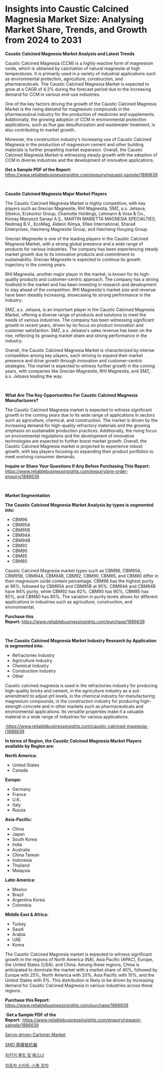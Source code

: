 <p><h1>Insights into Caustic Calcined Magnesia Market Size: Analysing Market Share, Trends, and Growth from 2024 to 2031</h1></p><p><strong>Caustic Calcined Magnesia Market Analysis and Latest Trends</strong></p>
<p><p>Caustic Calcined Magnesia (CCM) is a highly reactive form of magnesium oxide, which is obtained by calcination of natural magnesite at high temperatures. It is primarily used in a variety of industrial applications such as environmental protection, agriculture, construction, and pharmaceuticals. The Caustic Calcined Magnesia Market is expected to grow at a CAGR of 4.2% during the forecast period due to the increasing demand for CCM in various end-use industries. </p><p>One of the key factors driving the growth of the Caustic Calcined Magnesia Market is the rising demand for magnesium compounds in the pharmaceutical industry for the production of medicines and supplements. Additionally, the growing adoption of CCM in environmental protection applications, such as flue gas desulfurization and wastewater treatment, is also contributing to market growth. </p><p>Moreover, the construction industry's increasing use of Caustic Calcined Magnesia in the production of magnesium cement and other building materials is further propelling market expansion. Overall, the Caustic Calcined Magnesia Market is witnessing steady growth with the adoption of CCM in diverse industries and the development of innovative applications.</p></p>
<p><strong>Get a Sample PDF of the Report:&nbsp;</strong> <a href="https://www.reliablebusinessinsights.com/enquiry/request-sample/1886639">https://www.reliablebusinessinsights.com/enquiry/request-sample/1886639</a></p>
<p>&nbsp;</p>
<p><strong>Caustic Calcined Magnesia Major Market Players</strong></p>
<p><p>The Caustic Calcined Magnesia Market is highly competitive, with key players such as Grecian Magnesite, RHI Magnesita, SMZ, a.s. Jelsava, Sibelco, Erzkontor Group, Chamotte Holdings, Lehmann & Voss & Co., Kümaş Manyezit Sanayi A.Ş., MARTIN MARIETTA MAGNESIA SPECIALTIES, Nedmag B.V., EcoMag, Aldeon Kimya, Eltee International, Sharad Enterprises, Haicheng Magnesite Group, and Haicheng Houying Group.</p><p>Grecian Magnesite is one of the leading players in the Caustic Calcined Magnesia Market, with a strong global presence and a wide range of products for various industries. The company has been experiencing steady market growth due to its innovative products and commitment to sustainability. Grecian Magnesite is expected to continue its growth trajectory in the coming years.</p><p>RHI Magnesita, another major player in the market, is known for its high-quality products and customer-centric approach. The company has a strong foothold in the market and has been investing in research and development to stay ahead of the competition. RHI Magnesita's market size and revenue have been steadily increasing, showcasing its strong performance in the industry.</p><p>SMZ, a.s. Jelsava, is an important player in the Caustic Calcined Magnesia Market, offering a diverse range of products and solutions to meet the needs of various industries. The company has been witnessing significant growth in recent years, driven by its focus on product innovation and customer satisfaction. SMZ, a.s. Jelsava's sales revenue has been on the rise, reflecting its growing market share and strong performance in the industry.</p><p>Overall, the Caustic Calcined Magnesia Market is characterized by intense competition among key players, each striving to expand their market presence and drive growth through innovation and customer-centric strategies. The market is expected to witness further growth in the coming years, with companies like Grecian Magnesite, RHI Magnesita, and SMZ, a.s. Jelsava leading the way.</p></p>
<p>&nbsp;</p>
<p><strong>What Are The Key Opportunities For Caustic Calcined Magnesia Manufacturers?</strong></p>
<p><p>The Caustic Calcined Magnesia market is expected to witness significant growth in the coming years due to its wide range of applications in sectors such as agriculture, chemical, and construction. The market is driven by the increasing demand for high-quality refractory materials and the growing emphasis on sustainable production practices. Additionally, the rising focus on environmental regulations and the development of innovative technologies are expected to further boost market growth. Overall, the Caustic Calcined Magnesia market is projected to experience robust growth, with key players focusing on expanding their product portfolios to meet evolving consumer demands.</p></p>
<p><strong>Inquire or Share Your Questions If Any Before Purchasing This Report:</strong> <a href="https://www.reliablebusinessinsights.com/enquiry/pre-order-enquiry/1886639">https://www.reliablebusinessinsights.com/enquiry/pre-order-enquiry/1886639</a></p>
<p>&nbsp;</p>
<p><strong>Market Segmentation</strong></p>
<p><strong>The Caustic Calcined Magnesia Market Analysis by types is segmented into:</strong></p>
<p><ul><li>CBM96</li><li>CBM95A</li><li>CBM95B</li><li>CBM94A</li><li>CBM94B</li><li>CBM92</li><li>CBM90</li><li>CBM85</li><li>CBM80</li></ul></p>
<p><p>Caustic Calcined Magnesia market types such as CBM96, CBM95A, CBM95B, CBM94A, CBM94B, CBM92, CBM90, CBM85, and CBM80 differ in their magnesium oxide content percentage. CBM96 has the highest purity at 96%, followed by CBM95A and CBM95B at 95%. CBM94A and CBM94B have 94% purity, while CBM92 has 92%, CBM90 has 90%, CBM85 has 85%, and CBM80 has 80%. The variation in purity levels allows for different applications in industries such as agriculture, construction, and environmental.</p></p>
<p><strong>Purchase this Report:&nbsp;</strong><a href="https://www.reliablebusinessinsights.com/purchase/1886639">https://www.reliablebusinessinsights.com/purchase/1886639</a></p>
<p>&nbsp;</p>
<p><strong>The Caustic Calcined Magnesia Market Industry Research by Application is segmented into:</strong></p>
<p><ul><li>Refractories Industry</li><li>Agriculture Industry</li><li>Chemical Industry</li><li>Construction Industry</li><li>Other</li></ul></p>
<p><p>Caustic calcined magnesia is used in the refractories industry for producing high-quality bricks and cement, in the agriculture industry as a soil amendment to adjust pH levels, in the chemical industry for manufacturing magnesium compounds, in the construction industry for producing high-strength concrete and in other markets such as pharmaceuticals and environmental applications. Its versatile properties make it a valuable material in a wide range of industries for various applications.</p></p>
<p><a href="https://www.reliablebusinessinsights.com/caustic-calcined-magnesia-r1886639">&nbsp;https://www.reliablebusinessinsights.com/caustic-calcined-magnesia-r1886639</a></p>
<p><strong>In terms of Region, the Caustic Calcined Magnesia Market Players available by Region are:</strong></p>
<p>
    <p> <strong> North America: </strong>
        <ul>
            <li>United States</li>
            <li>Canada</li>
        </ul>
        </p> 
    <p> <strong> Europe: </strong>
        <ul>
            <li>Germany</li>
            <li>France</li>
            <li>U.K.</li>
            <li>Italy</li>
            <li>Russia</li>
        </ul>
        </p> 
    <p> <strong> Asia-Pacific: </strong>
        <ul>
            <li>China</li>
            <li>Japan</li>
            <li>South Korea</li>
            <li>India</li>
            <li>Australia</li>
            <li>China Taiwan</li>
            <li>Indonesia</li>
            <li>Thailand</li>
            <li>Malaysia</li>
        </ul>
        </p> 
    <p> <strong> Latin America: </strong>
        <ul>
            <li>Mexico</li>
            <li>Brazil</li>
            <li>Argentina Korea</li>
            <li>Colombia</li>
        </ul>
        </p> 
    <p> <strong> Middle East & Africa: </strong>
        <ul>
            <li>Turkey</li>
            <li>Saudi</li>
            <li>Arabia</li>
            <li>UAE</li>
            <li>Korea</li>
        </ul>
    </p>
    </p>
<p><p>The Caustic Calcined Magnesia market is expected to witness significant growth in the regions of North America (NA), Asia Pacific (APAC), Europe, the United States (USA), and China. Among these regions, China is anticipated to dominate the market with a market share of 40%, followed by Europe with 25%, North America with 20%, Asia Pacific with 10%, and the United States with 5%. This distribution is likely to be driven by increasing demand for Caustic Calcined Magnesia in various industries across these regions.</p></p>
<p><strong>Purchase this Report: </strong><a href="https://www.reliablebusinessinsights.com/purchase/1886639">https://www.reliablebusinessinsights.com/purchase/1886639</a></p>
<p>&nbsp;<strong>Get a Sample PDF of the Report:&nbsp;&nbsp;</strong><a href="https://www.reliablebusinessinsights.com/enquiry/request-sample/1886639">https://www.reliablebusinessinsights.com/enquiry/request-sample/1886639</a></p>
<p><strong></strong></p>
<p><p><a href="https://issuu.com/reportprime-2/docs/servo-driven-cartoner-market-size-2030.pptx">Servo-driven Cartoner Market</a></p><p><a href="https://github.com/pepo3k/Market-Research-Report-List-2/blob/main/9685524112457.md">SMD 厚膜抵抗器</a></p><p><a href="https://medium.com/@crumbles67678/%EC%9E%90%EC%A0%84%EA%B1%B0-%EB%B3%BC%ED%8A%B8-%EB%B0%8F-%EA%B3%A0%EC%A0%95%EC%9E%A5%EC%B9%98-%EC%8B%9C%EC%9E%A5-%EB%B6%84%EC%84%9D-%EA%B7%B8-cagr-%EC%8B%9C%EC%9E%A5-%EC%84%B8%EB%B6%84%ED%99%94-%EB%B0%8F-%EC%84%B8%EA%B3%84-%EC%82%B0%EC%97%85-%EA%B0%9C%EC%9A%94-e567ee75e586">자전거 볼트 및 패스너</a></p><p><a href="https://medium.com/@bud567768/%EC%9E%90%EB%8F%99%EC%B0%A8-%EC%8A%A4%ED%83%80%ED%8A%B8-%EC%8A%A4%ED%83%91-%EC%9E%A5%EC%B9%98-%EC%8B%9C%EC%9E%A5-%EA%B7%9C%EB%AA%A8-cagr-%ED%8A%B8%EB%A0%8C%EB%93%9C-2024-2030-efa08a81e59f">자동차 스타트-스톱 장치</a></p></p>